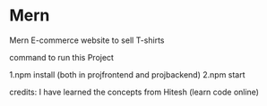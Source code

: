 # Mern
Mern E-commerce website to sell T-shirts

command to run this Project

1.npm install (both in projfrontend and projbackend)
2.npm start

credits:
I have learned the concepts from Hitesh (learn code online)
